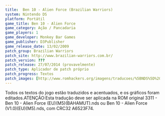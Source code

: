 ```yaml
---
title:  Ben 10 - Alien Force (Brazilian Warriors)
system: Nintendo DS
platform: Portátil
game_title: Ben 10 - Alien Force
game_category: Ação / Pancadaria
game_players: 1
game_developer: Monkey Bar Games
game_publisher: D3Publisher
game_release_date: 13/02/2009
patch_group: Brazilian Warriors
patch_site: http://www.brazilian-warriors.com.br/
patch_version: ???
patch_release: 27/07/2014 (provavelmente)
patch_type: Aplicador de patch próprio
patch_progress: Textos
patch_images: [http://www.romhackers.org/imagens/traducoes/%5BNDS%5D%20Ben%2010%20-%20Alien%20Force%20-%20Brazilian%20Warriors%20-%201.jpg,http://www.romhackers.org/imagens/traducoes/%5BNDS%5D%20Ben%2010%20-%20Alien%20Force%20-%20Brazilian%20Warriors%20-%202.jpg,http://www.romhackers.org/imagens/traducoes/%5BNDS%5D%20Ben%2010%20-%20Alien%20Force%20-%20Brazilian%20Warriors%20-%203.jpg]
---
```

Todos os textos do jogo estão traduzidos e acentuados, e os gráficos foram editados.ATENÇÃO:Esta tradução deve ser aplicada na ROM original 3311 - Ben 10 - Alien Force (EU)(M5)(BAHAMUT).nds ou Ben 10 - Alien Force (V1.0)(EU)(M5).nds, com CRC32 A6523F74.